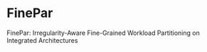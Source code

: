 # FinePar
FinePar: Irregularity-Aware Fine-Grained Workload Partitioning on Integrated Architectures
